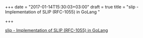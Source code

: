 +++
date = "2017-01-14T15:30:03+03:00"
draft = true
title = "slip - Implementation of SLIP (RFC-1055) in GoLang "

+++

<p><a href="https://t.co/3aRLove3gx">slip - Implementation of SLIP (RFC-1055) in GoLang </a></p>
